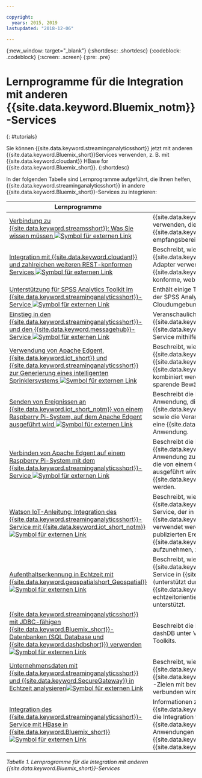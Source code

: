 ```yaml
---

copyright:
  years: 2015, 2019
lastupdated: "2018-12-06"

---
```


<!-- Attribute definitions -->
{:new_window: target="_blank"}
{:shortdesc: .shortdesc}
{:codeblock: .codeblock}
{:screen: .screen}
{:pre: .pre}

# Lernprogramme für die Integration mit anderen {{site.data.keyword.Bluemix_notm}}-Services
{: #tutorials}


Sie können {{site.data.keyword.streaminganalyticsshort}} jetzt mit anderen {{site.data.keyword.Bluemix_short}}Services verwenden, z. B. mit {{site.data.keyword.cloudant}} HBase for {{site.data.keyword.Bluemix_short}}.
{:shortdesc}

In der folgenden Tabelle sind Lernprogramme aufgeführt, die Ihnen helfen, {{site.data.keyword.streaminganalyticsshort}} in andere {{site.data.keyword.Bluemix_short}}-Services zu integrieren:


| Lernprogramme | Beschreibung   |
|----------|--------|
| [Verbindung zu {{site.data.keyword.streamsshort}}: Was Sie wissen müssen ![Symbol für externen Link](../../icons/launch-glyph.svg "Symbol für externen Link")](https://ibm.co/2iDHfFt) | {{site.data.keyword.streamsshort}}-Operatoren verwenden, die für eine Verbindung in {{site.data.keyword.streaminganalyticsshort}} empfangsbereit sind.  |
| [Integration mit {{site.data.keyword.cloudant}} und zahlreichen weiteren REST-konformen Services ![Symbol für externen Link](../../icons/launch-glyph.svg "Symbol für externen Link")](https://developer.ibm.com/streamsdev/docs/integrating-with-cloudant-and-many-other-restful-services/) | Beschreibt, wie man {{site.data.keyword.streamsshort}}-HTTP-Adapter verwendet, um SPL-Anwendungen in {{site.data.keyword.cloudant}} und andere REST-konforme, webbasierte Services zu integrieren. |
| [Unterstützung für SPSS Analytics Toolkit im {{site.data.keyword.streaminganalyticsshort}}-Service ![Symbol für externen Link](../../icons/launch-glyph.svg "Symbol für externen Link")](https://developer.ibm.com/streamsdev/docs/spss-in-bluemix-streaming-analytics-service/) | Enthält einige Tipps zur effizienten Verwendung der SPSS Analytics Toolkit-Operatoren in der Cloudumgebung. |
| [Einstieg in den {{site.data.keyword.streaminganalyticsshort}}- und den {{site.data.keyword.messagehub}}-Service ![Symbol für externen Link](../../icons/launch-glyph.svg "Symbol für externen Link")](https://www.ibm.com/blogs/bluemix/2018/04/get-started-streaming-analytics-message-hub/) |  Veranschaulicht die Kommunikation mit {{site.data.keyword.messagehub}} über den {{site.data.keyword.streaminganalyticsshort}}-Service mithilfe des Messaging-Toolkits. |
| [Verwendung von Apache Edgent, {{site.data.keyword.iot_short}} und {{site.data.keyword.streaminganalyticsshort}} zur Generierung eines intelligenten Sprinklersystems ![Symbol für externen Link](../../icons/launch-glyph.svg "Symbol für externen Link")](https://developer.ibm.com/bluemix/2016/06/01/better-analytics-with-apache-quarks/)| Beschreibt, wie Apache Edgent, {{site.data.keyword.streaminganalyticsshort}}, {{site.data.keyword.iot_short}} und andere {{site.data.keyword.Bluemix_short}}-Services kombiniert werden können, um eine Wasser sparende Bewässerungslösung zu entwickeln. |
| [Senden von Ereignissen an {{site.data.keyword.iot_short_notm}} von einem Raspberry Pi-System, auf dem Apache Edgent ausgeführt wird ![Symbol für externen Link](../../icons/launch-glyph.svg "Symbol für externen Link")](https://developer.ibm.com/recipes/tutorials/send-events-to-the-watson-iot-platform-from-a-raspberry-pi-running-apache-edgent/)| Beschreibt die Erstellung einer Edgent-Anwendung, die Messwerte eines Sensors an {{site.data.keyword.iot_short_notm}} sendet, sowie die Verarbeitung dieser Ereignisse über eine {{site.data.keyword.streamsshort}}-Anwendung.|
| [Verbinden von Apache Edgent auf einem Raspberry Pi-System mit dem {{site.data.keyword.streaminganalyticsshort}}-Service ![Symbol für externen Link](../../icons/launch-glyph.svg "Symbol für externen Link")](https://developer.ibm.com/recipes/tutorials/connect-apache-edgent-to-the-streaming-analytics-service-using-the-watson-iot-platform/)| Beschreibt die Erstellung einer {{site.data.keyword.streaminganalyticsshort}}-Anwendung zur Verarbeitung von Ereignissen, die von einem Gerät, auf dem Apache Edgent ausgeführt wird, an {{site.data.keyword.iot_short_notm}} gesendet werden. |
| [Watson IoT-Anleitung: Integration des {{site.data.keyword.streaminganalyticsshort}}-Service mit {{site.data.keyword.iot_short_notm}} ![Symbol für externen Link](../../icons/launch-glyph.svg "Symbol für externen Link")](https://developer.ibm.com/recipes/tutorials/integrate-ibm-streaming-analytics-service-with-watson-iot-platform/)| Beschreibt, wie der {{site.data.keyword.streaminganalyticsshort}}-Service, der in {{site.data.keyword.Bluemix_short}} verfügbar ist, verwendet werden kann, um die von IoT-Geräten publizierten Ereignisse ohne Zeitverzögerung in {{site.data.keyword.iot_short_notm}} aufzunehmen, zu analysieren und zu korrelieren.|
| [Aufenthaltserkennung in Echtzeit mit {{site.data.keyword.geospatialshort_Geospatial}} ![Symbol für externen Link](../../icons/launch-glyph.svg "Symbol für externen Link")](https://developer.ibm.com/bluemix/2016/05/27/real-time-hangout-detection/)	| Beschreibt, wie der {{site.data.keyword.geospatialshort_Geospatial}}-Service in {{site.data.keyword.Bluemix_short}} (unterstützt durch {{site.data.keyword.streaminganalyticsshort}}) echtzeitorientierte Aufenthaltserkennung unterstützt.|
| [{{site.data.keyword.streaminganalyticsshort}} mit JDBC-fähigen {{site.data.keyword.Bluemix_short}}-Datenbanken (SQL Database und {{site.data.keyword.dashdbshort}}) verwenden ![Symbol für externen Link](../../icons/launch-glyph.svg "Symbol für externen Link")](https://developer.ibm.com/bluemix/2016/01/26/streaming-analytics-with-jdbc-enabled-databases/)	| Beschreibt die Integration mit SQL Database und dashDB unter Verwendung des streamsx.jdbc-Toolkits.	|
| [Unternehmensdaten mit {{site.data.keyword.streaminganalyticsshort}} und {{site.data.keyword.SecureGateway}} in Echtzeit analysieren![Symbol für externen Link](../../icons/launch-glyph.svg "Symbol für externen Link")](https://developer.ibm.com/streamsdev/docs/connect-streaming-analytics-to-your-enterprise/) | Beschreibt, wie ein {{site.data.keyword.SecureGateway}}-Tunnel zu {{site.data.keyword.streamsshort}}-Quellen und -Zielen mit bewegten Unternehmensdaten verbunden wird.	|
| [Integration des {{site.data.keyword.streaminganalyticsshort}}-Service mit HBase in {{site.data.keyword.Bluemix_short}} ![Symbol für externen Link](../../icons/launch-glyph.svg "Symbol für externen Link")](https://developer.ibm.com/streamsdev/docs/integrating-streams-biginsights-hbase-service-bluemix/)| Informationen zur Verwendung des {{site.data.keyword.Bluemix_short}}-Toolkits für die Integration von {{site.data.keyword.streaminganalyticsshort}}-Anwendungen mit HBase-Servern in {{site.data.keyword.bigicloudst}} in {{site.data.keyword.Bluemix_short}}.	|

*Tabelle 1. Lernprogramme für die Integration mit anderen {{site.data.keyword.Bluemix_short}}-Services*
